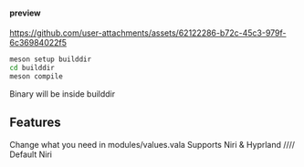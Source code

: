 #### preview


https://github.com/user-attachments/assets/62122286-b72c-45c3-979f-6c36984022f5


```sh
meson setup builddir
cd builddir
meson compile
```

Binary will be inside builddir

## Features
Change what you need in modules/values.vala
Supports Niri & Hyprland //// Default Niri